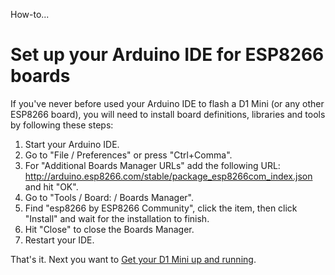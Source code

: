 How-to...
# Set up your Arduino IDE for ESP8266 boards

If you've never before used your Arduino IDE to flash a D1 Mini (or any other ESP8266 board), you will need to install board definitions, libraries and tools by following these steps:

1. Start your Arduino IDE.
2. Go to "File / Preferences" or press "Ctrl+Comma".
3. For "Additional Boards Manager URLs" add the following URL: http://arduino.esp8266.com/stable/package_esp8266com_index.json and hit "OK".
4. Go to "Tools / Board: / Boards Manager".
5. Find "esp8266 by ESP8266 Community", click the item, then click "Install" and wait for the installation to finish.
6. Hit "Close" to close the Boards Manager.
7. Restart your IDE.

That's it. Next you want to [Get your D1 Mini up and running](./002%20-%20Get%20your%20D1%20Mini%20up%20and%20running.md).
